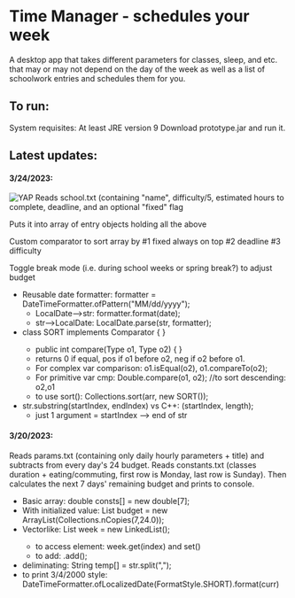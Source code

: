 # Time Manager - schedules your week
A desktop app that takes different parameters for classes, sleep, and etc. that may or may not depend on the day of the week as well as a list of schoolwork entries and schedules them for you.

## To run:
System requisites: At least JRE version 9
Download prototype.jar and run it.

## Latest updates:
#### 3/24/2023:
<img alt="YAP" src="https://i.imgur.com/m47GwfF.png">
Reads school.txt (containing "name", difficulty/5, estimated hours to complete, deadline, and an optional "fixed" flag

Puts it into array of entry objects holding all the above

Custom comparator to sort array by #1 fixed always on top  #2 deadline #3 difficulty

Toggle break mode (i.e. during school weeks or spring break?) to adjust budget

- Reusable date formatter: formatter = DateTimeFormatter.ofPattern("MM/dd/yyyy");
     - LocalDate-->str: formatter.format(date);
     - str-->LocalDate: LocalDate.parse(str, formatter);
- class SORT implements Comparator<Type> {  }
     - public int compare(Type o1, Type o2) { }  
     - returns 0 if equal, pos if o1 before o2, neg if o2 before o1.
     - For complex var comparison: o1.isEqual(o2), o1.compareTo(o2);
     - For primitive var cmp: Double.compare(o1, o2); //to sort descending: o2,o1
     - to use sort(): Collections.sort(arr, new SORT());
- str.substring(startIndex, endIndex)  vs C++:  (startIndex, length);
     - just 1 argument = startIndex --> end of str

#### 3/20/2023:
Reads params.txt (containing only daily hourly parameters + title) and subtracts from every day's 24 budget. 
Reads constants.txt (classes duration + eating/commuting, first row is Monday, last row is Sunday).
Then calculates the next 7 days' remaining budget and prints to console.

- Basic array: double consts[] = new double[7];
- With initialized value: List<Double> budget = new ArrayList<Double>(Collections.nCopies(7,24.0));
- Vectorlike: List<LocalDate> week = new LinkedList<LocalDate>();
     - to access element: week.get(index) and set()
     - to add:  .add();
- deliminating: String temp[] = str.split(",");
- to print 3/4/2000 style: DateTimeFormatter.ofLocalizedDate(FormatStyle.SHORT).format(curr)
